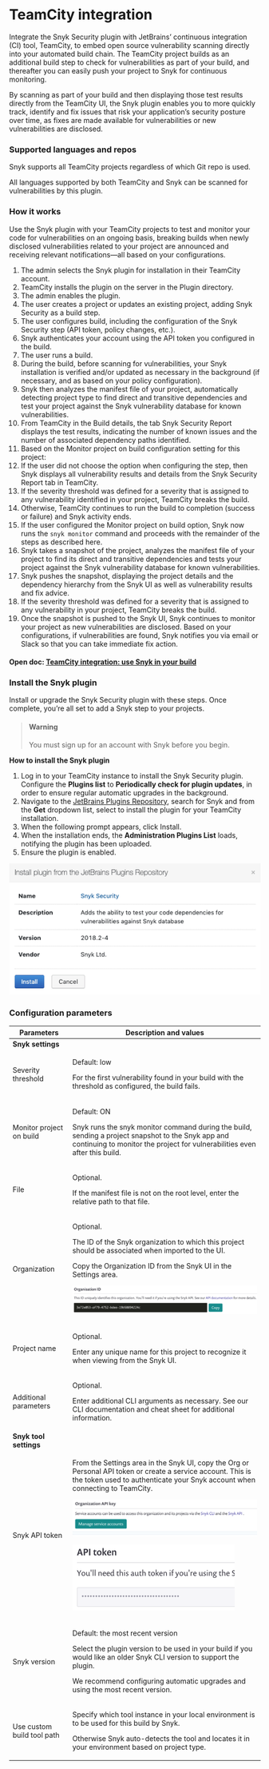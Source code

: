 # TeamCity integration

Integrate the Snyk Security plugin with JetBrains’ continuous integration (CI) tool, TeamCity, to embed open source vulnerability scanning directly into your automated build chain. The TeamCity project builds as an additional build step to check for vulnerabilities as part of your build, and thereafter you can easily push your project to Snyk for continuous monitoring.

By scanning as part of your build and then displaying those test results directly from the TeamCity UI, the Snyk plugin enables you to more quickly track, identify and fix issues that risk your application’s security posture over time, as fixes are made available for vulnerabilities or new vulnerabilities are disclosed.

### Supported languages and repos

Snyk supports all TeamCity projects regardless of which Git repo is used.

All languages supported by both TeamCity and Snyk can be scanned for vulnerabilities by this plugin.

### How it works

Use the Snyk plugin with your TeamCity projects to test and monitor your code for vulnerabilities on an ongoing basis, breaking builds when newly disclosed vulnerabilities related to your project are announced and receiving relevant notifications—all based on your configurations.

1. The admin selects the Snyk plugin for installation in their TeamCity account.
2. TeamCity installs the plugin on the server in the Plugin directory.
3. The admin enables the plugin.
4. The user creates a project or updates an existing project, adding Snyk Security as a build step.
5. The user configures build, including the configuration of the Snyk Security step (API token, policy changes, etc.).
6. Snyk authenticates your account using the API token you configured in the build.
7. The user runs a build.
8. During the build, before scanning for vulnerabilities, your Snyk installation is verified and/or updated as necessary in the background (if necessary, and as based on your policy configuration).
9. Snyk then analyzes the manifest file of your project, automatically detecting project type to find direct and transitive dependencies and test your project against the Snyk vulnerability database for known vulnerabilities.
10. From TeamCity in the Build details, the tab Snyk Security Report displays the test results, indicating the number of known issues and the number of associated dependency paths identified.
11. Based on the Monitor project on build configuration setting for this project:
12. If the user did not choose the option when configuring the step, then Snyk displays all vulnerability results and details from the Snyk Security Report tab in TeamCity.
13. If the severity threshold was defined for a severity that is assigned to any vulnerability identified in your project, TeamCity breaks the build.
14. Otherwise, TeamCity continues to run the build to completion (success or failure) and Snyk activity ends.
15. If the user configured the Monitor project on build option, Snyk now runs the `snyk monitor` command and proceeds with the remainder of the steps as described here.
16. Snyk takes a snapshot of the project, analyzes the manifest file of your project to find its direct and transitive dependencies and tests your project against the Snyk vulnerability database for known vulnerabilities.
17. Snyk pushes the snapshot, displaying the project details and the dependency hierarchy from the Snyk UI as well as vulnerability results and fix advice.
18. If the severity threshold was defined for a severity that is assigned to any vulnerability in your project, TeamCity breaks the build.
19. Once the snapshot is pushed to the Snyk UI, Snyk continues to monitor your project as new vulnerabilities are disclosed. Based on your configurations, if vulnerabilities are found, Snyk notifies you via email or Slack so that you can take immediate fix action.

#### Open doc: [TeamCity integration: use Snyk in your build](teamcity-integration-use-snyk-in-your-build/)

### Install the Snyk plugin

Install or upgrade the Snyk Security plugin with these steps. Once complete, you’re all set to add a Snyk step to your projects.

> #### Warning
>
> You must sign up for an account with Snyk before you begin.

**How to install the Snyk plugin**

1. Log in to your TeamCity instance to install the Snyk Security plugin. Configure the **Plugins list** to **Periodically check for plugin updates**, in order to ensure regular automatic upgrades in the background.
2. Navigate to the [JetBrains Plugins Repository](https://plugins.jetbrains.com/plugin/12227-snyk-security), search for Snyk and from the **Get** dropdown list, select to install the plugin for your TeamCity installation.
3. When the following prompt appears, click Install.
4. When the installation ends, the **Administration Plugins List** loads, notifying the plugin has been uploaded.
5. Ensure the plugin is enabled.

![](../../../../.gitbook/assets/uuid-fe65f4bc-9578-016c-00dd-6ddb97d2ead7-en.png)

### Configuration parameters

| **Parameters**             | **Description and values**                                                                                                                                                                                                                                                                                                                                                                                                          |
| -------------------------- | ----------------------------------------------------------------------------------------------------------------------------------------------------------------------------------------------------------------------------------------------------------------------------------------------------------------------------------------------------------------------------------------------------------------------------------- |
| **Snyk settings**          |                                                                                                                                                                                                                                                                                                                                                                                                                                     |
| Severity threshold         | <p>Default: low</p><p>For the first vulnerability found in your build with the threshold as configured, the build fails.</p>                                                                                                                                                                                                                                                                                                        |
| Monitor project on build   | <p>Default: ON</p><p>Snyk runs the snyk monitor command during the build, sending a project snapshot to the Snyk app and continuing to monitor the project for vulnerabilities even after this build.</p>                                                                                                                                                                                                                           |
| File                       | <p>Optional.</p><p>If the manifest file is not on the root level, enter the relative path to that file.</p>                                                                                                                                                                                                                                                                                                                         |
| Organization               | <p>Optional.</p><p>The ID of the Snyk organization to which this project should be associated when imported to the UI.</p><p>Copy the Organization ID from the Snyk UI in the Settings area.</p><p><img src="../../../../.gitbook/assets/uuid-dfede20b-acb5-fc08-8d1d-59e8476240a5-en.png" alt="image6.png"></p>                                                                                                                    |
| Project name               | <p>Optional.</p><p>Enter any unique name for this project to recognize it when viewing from the Snyk UI.</p>                                                                                                                                                                                                                                                                                                                        |
| Additional parameters      | <p>Optional.</p><p>Enter additional CLI arguments as necessary. See our CLI documentation and cheat sheet for additional information.</p>                                                                                                                                                                                                                                                                                           |
| **Snyk tool settings**     |                                                                                                                                                                                                                                                                                                                                                                                                                                     |
| Snyk API token             | <p>From the Settings area in the Snyk UI, copy the Org or Personal API token or create a service account. This is the token used to authenticate your Snyk account when connecting to TeamCity.</p><p><img src="../../../../.gitbook/assets/uuid-c27d25fc-00a7-f0f4-261c-d0d9f8653d1d-en.png" alt="image7.png"></p><p><img src="../../../../.gitbook/assets/uuid-be0e9602-023b-99a4-f08c-eded5ea77dac-en.png" alt="image8.png"></p> |
| Snyk version               | <p>Default: the most recent version</p><p>Select the plugin version to be used in your build if you would like an older Snyk CLI version to support the plugin.</p><p>We recommend configuring automatic upgrades and using the most recent version.</p>                                                                                                                                                                            |
| Use custom build tool path | <p>Specify which tool instance in your local environment is to be used for this build by Snyk.</p><p>Otherwise Snyk auto-detects the tool and locates it in your environment based on project type.</p>                                                                                                                                                                                                                             |
